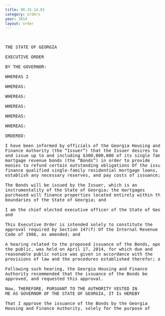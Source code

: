 ```yaml
---
title: 08.15.14.01
category: orders
year: 2014
layout: order
---
```


<pre> 

THE STATE OF GEORGIA

EXECUTIVE ORDER

BY THE GOVERNOR:

WHEREAS 2

WHEREAS:

WHEREAS:

WHEREAS:

WHEREAS:

WHEREAS:

ORDERED:

I have been informed by officials of the Georgia Housing and
Finance Authority (the “Issuer”) that the Issuer desires to sell
and issue up to and including $300,000,000 of its single family
mortgage revenue bonds (the “Bonds”) in order to provide
monies to refund certain outstanding obligations Of the issuer,
finance qualified single-family residential mortgage loans,
establish any necessary reserves, and pay costs of issuance; and

The Bonds will be issued by the Issuer, which is an
instrumentality of the State of Georgia; the mortgages
purchased will finance properties located entirely within the
boundaries of the State of Georgia; and

I am the chief elected executive officer of the State of Georgia;
and

This Executive Order is intended solely to constitute the
approval required by Section 147(f) Of the Internal Revenue
Code of 1986, as amended; and

A hearing related to the proposed issuance of the Bonds, open to
the public, was held on April 17, 2014, for which due and
reasonable public notice was given in accordance with the
provisions of law and the procedures established therefor; and

Following such hearing, the Georgia Housing and Finance
Authority recommended that the issuance of the Bonds be
approved, and requested this approval.

Now, THEREFORE, PURSUANT TO THE AUTHORITY VESTED IN
ME AS GOVERNOR OF THE STATE OF GEORGIA, IT Is HEREBY

That I approve the issuance of the Bonds by the Georgia
Housing and Finance Authority, solely for the purpose of

</pre>
